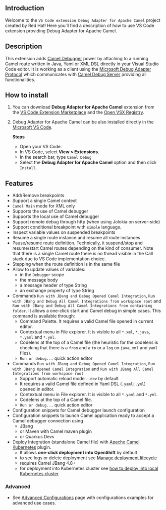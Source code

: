 ## Introduction

Welcome to the `VS Code extension Debug Adapter for Apache Camel` project created by Red Hat! Here you'll find a description of how to use VS Code extension providing Debug Adapter for Apache Camel.

## Description

This extension adds <a href="https://camel.apache.org/manual/debugger.html">Camel Debugger</a> power by attaching to a running Camel route written in Java, Yaml or XML DSL directly in your Visual Studio Code editor. It is working as a client using the [Microsoft Debug Adapter Protocol](https://microsoft.github.io/debug-adapter-protocol/) which communicates with [Camel Debug Server](https://github.com/camel-tooling/camel-debug-adapter) providing all functionalities.

## How to install

1. You can download **Debug Adapter for Apache Camel** extension from the [VS Code Extension Marketplace](https://marketplace.visualstudio.com/items?itemName=redhat.vscode-debug-adapter-apache-camel) and the [Open VSX Registry](https://open-vsx.org/extension/redhat/vscode-debug-adapter-apache-camel).
2. Debug Adapter for Apache Camel can be also installed directly in the [Microsoft VS Code](https://code.visualstudio.com/).

    **Steps**
    - Open your VS Code.
    - In VS Code, select **View > Extensions**.
    - In the search bar, type `Camel Debug`
    - Select the **Debug Adapter for Apache Camel** option and then click `Install`.

## Features

- Add/Remove breakpoints
- Support a single Camel context
- `Camel Main` mode for XML only
- Supports the use of Camel debugger
- Supports the local use of Camel debugger
- Support remote debug through http (when using Jolokia on server-side)
- Support conditional breakpoint with `simple` language.
- Inspect variable values on suspended breakpoints
- Resume a single route instance and resume all route instances
- Pause/resume route definition. Technically, it suspend/stop and resume/start Camel routes depending on the kind of consumer. Note that there is a single Camel route there is no thread visible in the Call stack due to VS Code implementation choice.
- Stepping when the route definition is in the same file
- Allow to update values of variables:
  - in the `Debugger` scope
  - the message body
  - a message header of type String
  - an exchange property of type String
- Commands `Run with JBang and Debug Opened Camel Integration`, `Run with JBang and Debug All Camel Integrations from workspace root` and `Run with JBang and Debug All Camel Integrations from containing folder`. It allows a one-click start and Camel debug in simple cases. This command is available through:
  - Command Palette. It requires a valid Camel file opened in current editor.
  - Contextual menu in File explorer. It is visible to all `*.xml`, `*.java`, `*.yaml` and `*.yml`.
  - Codelens at the top of a Camel file (the heuristic for the codelens is checking that there is a `from` and a `to` or a `log` on `java`, `xml` and `yaml` files).
  - `Run or debug...` quick action editor
- Commands `Run with JBang and Debug Opened Camel Integration`, `Run with JBang Opened Camel Integration` and `Run with JBang All Camel Integrations from workspace root`
  - Support automatic reload mode `--dev` by default
  - It requires a valid Camel file defined in Yaml DSL (`.yaml|.yml`) opened in editor.
  - Contextual menu in File explorer. It is visible to all `*.yaml` and `*.yml`.
  - Codelens at the top of a Camel file.
  - `Run or debug...` quick action editor
- Configuration snippets for Camel debugger launch configuration
- Configuration snippets to launch Camel application ready to accept a Camel debugger connection using
  - JBang
  - or Maven with Camel maven plugin
  - or Quarkus Devs
- Deploy Integration (standalone Camel file) with [Apache Camel Kubernetes](https://camel.apache.org/manual/camel-jbang-kubernetes.html) plugin.
  - It allows **one-click deployment into OpenShift** by default
  - to see logs or delete deployment see [Manage deployment lifecycle](./content/kubernetes-deploy.md#manage-deployment-lifecycle)
  - requires Camel JBang 4.8+
  - for deployment into Kubernetes cluster see [how to deploy into local Kubernetes cluster](./content/kubernetes-deploy.md#how-to-deploy-into-local-kubernetes-cluster)

### Advanced

- See [Advanced Configurations](./content/advanced.md) page with configurations examples for advanced use cases.
